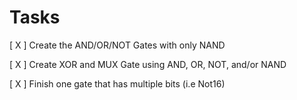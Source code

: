 # Tasks

[ X ] Create the AND/OR/NOT Gates with only NAND

[ X ] Create XOR and MUX Gate using AND, OR, NOT, and/or NAND

[ X ] Finish one gate that has multiple bits (i.e Not16)

